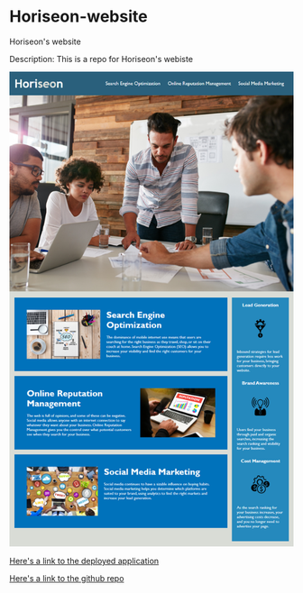 # Horiseon-website
Horiseon's website

Description: This is a repo for Horiseon's webiste 


![Here's a screenshot of the website](./assets/images/SCREENSHOT.png)

[Here's a link to the deployed application](https://javierrmsf.github.io/Horiseon-website/)

[Here's a link to the github repo](https://github.com/Javierrmsf/Horiseon-website)